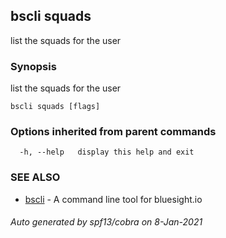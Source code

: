 ## bscli squads

list the squads for the user

### Synopsis

list the squads for the user

```
bscli squads [flags]
```

### Options inherited from parent commands

```
  -h, --help   display this help and exit
```

### SEE ALSO

* [bscli](bscli.md)	 - A command line tool for bluesight.io

###### Auto generated by spf13/cobra on 8-Jan-2021
